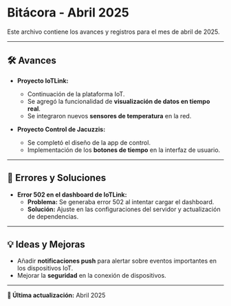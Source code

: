 # Bitácora - Abril 2025

Este archivo contiene los avances y registros para el mes de abril de 2025.

---

## 🛠️ Avances

- **Proyecto IoTLink:**
  - Continuación de la plataforma IoT.
  - Se agregó la funcionalidad de **visualización de datos en tiempo real**.
  - Se integraron nuevos **sensores de temperatura** en la red.
  
- **Proyecto Control de Jacuzzis:**
  - Se completó el diseño de la app de control.
  - Implementación de los **botones de tiempo** en la interfaz de usuario.

---

## 🐛 Errores y Soluciones

- **Error 502 en el dashboard de IoTLink:**
  - **Problema:** Se generaba error 502 al intentar cargar el dashboard.
  - **Solución:** Ajuste en las configuraciones del servidor y actualización de dependencias.

---

## 💡 Ideas y Mejoras

- Añadir **notificaciones push** para alertar sobre eventos importantes en los dispositivos IoT.
- Mejorar la **seguridad** en la conexión de dispositivos.

---

**📅 Última actualización:** Abril 2025
